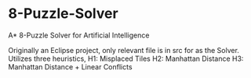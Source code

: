 # 8-Puzzle-Solver
A* 8-Puzzle Solver for Artificial Intelligence

Originally an Eclipse project, only relevant file is in src for as the Solver.
Utilizes three heuristics, 
H1: Misplaced Tiles
H2: Manhattan Distance
H3: Manhattan Distance + Linear Conflicts
